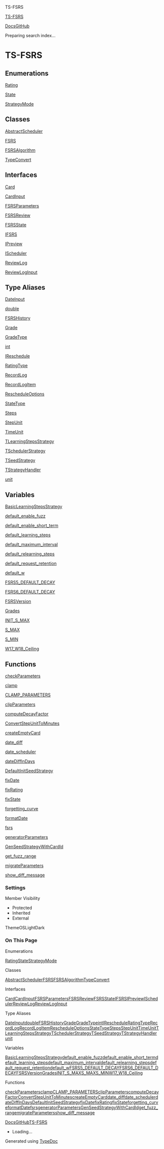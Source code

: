TS-FSRS

[TS-FSRS](https://open-spaced-repetition.github.io/ts-fsrs/)

[Docs](https://open-spaced-repetition.github.io/ts-fsrs/)[GitHub](https://github.com/open-spaced-repetition/ts-fsrs)

Preparing search index...

TS-FSRS
=======

Enumerations
------------

[Rating](enum\1\2.md)


[State](enum\1\2.md)


[StrategyMode](enum\1\2.md)

Classes
-------

[AbstractScheduler](classes/Ab\1\2.md)


[FSRS](classe\1\2.md)


[FSRSAlgorithm](classe\1\2.md)


[TypeConvert](classe\1\2.md)

Interfaces
----------

[Card](interface\1\2.md)


[CardInput](interface\1\2.md)


[FSRSParameters](interfaces/FSRSParameters.html)


[FSRSReview](interface\1\2.md)


[FSRSState](interface\1\2.md)


[IFSRS](interface\1\2.md)


[IPreview](interface\1\2.md)


[IScheduler](interface\1\2.md)


[ReviewLog](interface\1\2.md)


[ReviewLogInput](interface\1\2.md)

Type Aliases
------------

[DateInput](type\1\2.md)


[double](type\1\2.md)


[FSRSHistory](types/FSRSHi\1\2.md)


[Grade](type\1\2.md)


[GradeType](type\1\2.md)


[int](type\1\2.md)


[IReschedule](types/IRe\1\2.md)


[RatingType](type\1\2.md)


[RecordLog](type\1\2.md)


[RecordLogItem](type\1\2.md)


[RescheduleOptions](types/RescheduleOptions.html)


[StateType](type\1\2.md)


[Steps](types/Steps.html)


[StepUnit](type\1\2.md)


[TimeUnit](type\1\2.md)


[TLearningStepsStrategy](types/TLearningStep\1\2.md)


[TSchedulerStrategy](type\1\2.md)


[TSeedStrategy](type\1\2.md)


[TStrategyHandler](type\1\2.md)


[unit](type\1\2.md)

Variables
---------

[BasicLearningStepsStrategy](variables/BasicLearningStep\1\2.md)


[default\_enable\_fuzz](variable\1\2.md)


[default\_enable\_short\_term](variables/default_enable_\1\2.md)


[default\_learning\_steps](variables/default_learning_steps.html)


[default\_maximum\_interval](variable\1\2.md)


[default\_relearning\_steps](variables/default_relearning_steps.html)


[default\_request\_retention](variables/default_reque\1\2.md)


[default\_w](variable\1\2.md)


[FSRS5\_DEFAULT\_DECAY](variable\1\2.md)


[FSRS6\_DEFAULT\_DECAY](variable\1\2.md)


[FSRSVersion](variables/FSRSVer\1\2.md)


[Grades](variables/Grades.html)


[INIT\_S\_MAX](variable\1\2.md)


[S\_MAX](variable\1\2.md)


[S\_MIN](variable\1\2.md)


[W17\_W18\_Ceiling](variable\1\2.md)

Functions
---------

[checkParameters](functions/checkParameters.html)


[clamp](function\1\2.md)


[CLAMP\_PARAMETERS](function\1\2.md)


[clipParameters](functions/clipParameters.html)


[computeDecayFactor](function\1\2.md)


[ConvertStepUnitToMinutes](functions/ConvertStepUnitToMinutes.html)


[createEmptyCard](function\1\2.md)


[date\_diff](function\1\2.md)


[date\_scheduler](functions/date_\1\2.md)


[dateDiffInDays](functions/dateDiffInDays.html)


[DefaultInitSeedStrategy](function\1\2.md)


[fixDate](function\1\2.md)


[fixRating](function\1\2.md)


[fixState](function\1\2.md)


[forgetting\_curve](function\1\2.md)


[formatDate](function\1\2.md)


[fsrs](functions/fsrs.html)


[generatorParameters](functions/generatorParameters.html)


[GenSeedStrategyWithCardId](function\1\2.md)


[get\_fuzz\_range](function\1\2.md)


[migrateParameters](functions/migrateParameters.html)


[show\_diff\_message](functions/show_diff_mes\1\2.md)

### Settings

Member Visibility

* Protected
* Inherited
* External

ThemeOSLightDark

### On This Page

Enumerations

[Rating](#rating)[State](#state)[StrategyMode](#strategymode)

Classes

[AbstractScheduler](#abstractscheduler)[FSRS](#fsrs)[FSRSAlgorithm](#fsrsalgorithm)[TypeConvert](#typeconvert)

Interfaces

[Card](#card)[CardInput](#cardinput)[FSRSParameters](#fsrsparameters)[FSRSReview](#fsrsreview)[FSRSState](#fsrsstate)[IFSRS](#ifsrs)[IPreview](#ipreview)[IScheduler](#ischeduler)[ReviewLog](#reviewlog)[ReviewLogInput](#reviewloginput)

Type Aliases

[DateInput](#dateinput)[double](#double)[FSRSHistory](#fsrshistory)[Grade](#grade)[GradeType](#gradetype)[int](#int)[IReschedule](#ireschedule)[RatingType](#ratingtype)[RecordLog](#recordlog)[RecordLogItem](#recordlogitem)[RescheduleOptions](#rescheduleoptions)[StateType](#statetype)[Steps](#steps)[StepUnit](#stepunit)[TimeUnit](#timeunit)[TLearningStepsStrategy](#tlearningstepsstrategy)[TSchedulerStrategy](#tschedulerstrategy)[TSeedStrategy](#tseedstrategy)[TStrategyHandler](#tstrategyhandler)[unit](#unit)

Variables

[BasicLearningStepsStrategy](#basiclearningstepsstrategy)[default\_enable\_fuzz](#default_enable_fuzz)[default\_enable\_short\_term](#default_enable_short_term)[default\_learning\_steps](#default_learning_steps)[default\_maximum\_interval](#default_maximum_interval)[default\_relearning\_steps](#default_relearning_steps)[default\_request\_retention](#default_request_retention)[default\_w](#default_w)[FSRS5\_DEFAULT\_DECAY](#fsrs5_default_decay)[FSRS6\_DEFAULT\_DECAY](#fsrs6_default_decay)[FSRSVersion](#fsrsversion)[Grades](#grades)[INIT\_S\_MAX](#init_s_max)[S\_MAX](#s_max)[S\_MIN](#s_min)[W17\_W18\_Ceiling](#w17_w18_ceiling)

Functions

[checkParameters](#checkparameters)[clamp](#clamp)[CLAMP\_PARAMETERS](#clamp_parameters)[clipParameters](#clipparameters)[computeDecayFactor](#computedecayfactor)[ConvertStepUnitToMinutes](#convertstepunittominutes)[createEmptyCard](#createemptycard)[date\_diff](#date_diff)[date\_scheduler](#date_scheduler)[dateDiffInDays](#datediffindays)[DefaultInitSeedStrategy](#defaultinitseedstrategy)[fixDate](#fixdate)[fixRating](#fixrating)[fixState](#fixstate)[forgetting\_curve](#forgetting_curve)[formatDate](#formatdate)[fsrs](#fsrs-1)[generatorParameters](#generatorparameters)[GenSeedStrategyWithCardId](#genseedstrategywithcardid)[get\_fuzz\_range](#get_fuzz_range)[migrateParameters](#migrateparameters)[show\_diff\_message](#show_diff_message)

[Docs](https://open-spaced-repetition.github.io/ts-fsrs/)[GitHub](https://github.com/open-spaced-repetition/ts-fsrs)[TS-FSRS](modules.html)

* Loading...

Generated using [TypeDoc](https://typedoc.org/)